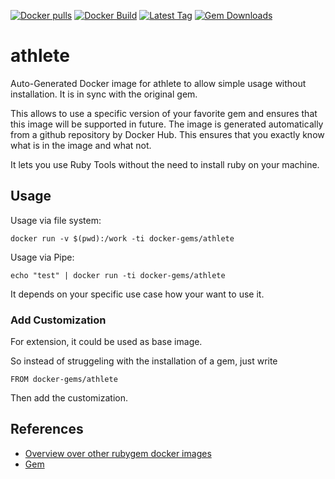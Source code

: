 [![Docker pulls](https://img.shields.io/docker/pulls/rubygem/athlete.svg)](https://hub.docker.com/r/rubygem/athlete/)
[![Docker Build](https://img.shields.io/docker/automated/rubygem/athlete.svg)](https://hub.docker.com/r/rubygem/athlete/)
[![Latest Tag](https://img.shields.io/github/tag/docker-rubygem/athlete.svg)](https://hub.docker.com/r/rubygem/athlete/)
[![Gem Downloads](https://img.shields.io/gem/dt/athlete.svg)](https://rubygems.org/gems/athlete/)
# athlete

Auto-Generated Docker image for athlete to allow simple usage without installation.
It is in sync with the original gem.

This allows to use a specific version of your favorite gem and ensures that this image will be supported in future.
The image is generated automatically from a github repository by Docker Hub.
This ensures that you exactly know what is in the image and what not.

It lets you use Ruby Tools without the need to install ruby on your machine.

## Usage

Usage via file system:

`docker run -v $(pwd):/work -ti docker-gems/athlete`

Usage via Pipe:

`echo "test" | docker run -ti docker-gems/athlete`

It depends on your specific use case how your want to use it.

### Add Customization

For extension, it could be used as base image.

So instead of struggeling with the installation of a gem, just write

`FROM docker-gems/athlete`

Then add the customization.

## References

 - [Overview over other rubygem docker images](https://github.com/thinkbot/docker-rubygem)
 - [Gem](https://rubygems.org/gems/athlete/)
